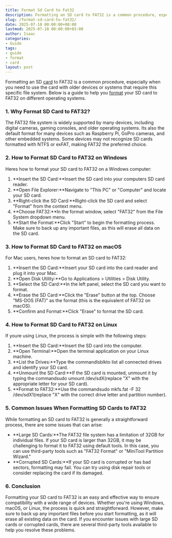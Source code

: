 ```yaml
---
title: Format Sd Card to Fat32
description: Formatting an SD card to FAT32 is a common procedure, especially when you need to use the card with older devices or systems that require this specific file...
slug: /format-sd-card-to-fat32/
date: 2025-07-10 00:00:00+00:00
lastmod: 2025-07-10 00:00:00+03:00
author: Isaac
categories:
- Guide
tags:
- guide
- format
- card
layout: post
---
```

Formatting an SD [card](https://pestpolicy.com/best-graphics-card-for-music-production/) to FAT32 is a common procedure, especially when you need to use the card with older devices or systems that require this specific file system. Below is a guide to help you [format](https://pestpolicy.com/how-to-format-sd-card-to-fat32/) your SD card to FAT32 on different operating systems.
### 1. Why Format SD Card to FAT32?
The FAT32 file system is widely supported by many devices, including digital cameras, gaming consoles, and older operating systems. Its also the default format for many devices such as Raspberry Pi, GoPro cameras, and other embedded systems. Some devices may not recognize SD cards formatted with NTFS or exFAT, making FAT32 the preferred choice.
### 2. How to Format SD Card to FAT32 on Windows
Heres how to format your SD card to FAT32 on a Windows computer:
1. **Insert the SD Card:**Insert the SD card into your computers SD card reader.
2. **Open File Explorer:**Navigate to "This PC" or "Computer" and locate your SD card.
3. **Right-click the SD Card:**Right-click the SD card and select "Format" from the context menu.
4. **Choose FAT32:**In the format window, select "FAT32" from the File System dropdown menu.
5. **Start the Format:**Click "Start" to begin the formatting process. Make sure to back up any important files, as this will erase all data on the SD card.
### 3. How to Format SD Card to FAT32 on macOS
For Mac users, heres how to format an SD card to FAT32:
1. **Insert the SD Card:**Insert your SD card into the card reader and plug it into your Mac.
2. **Open Disk Utility:**Go to Applications > Utilities > Disk Utility.
3. **Select the SD Card:**In the left panel, select the SD card you want to format.
4. **Erase the SD Card:**Click the "Erase" button at the top. Choose "MS-DOS (FAT)" as the format (this is the equivalent of FAT32 on macOS).
5. **Confirm and Format:**Click "Erase" to format the SD card.
### 4. How to Format SD Card to FAT32 on Linux
If youre using Linux, the process is simple with the following steps:
1. **Insert the SD Card:**Insert the SD card into the computer.
2. **Open Terminal:**Open the terminal application on your Linux machine.
3. **List the Drives:**Type the commandlsblkto list all connected drives and identify your SD card.
4. **Unmount the SD Card:**If the SD card is mounted, unmount it by typing the commandsudo umount /dev/sdX(replace "X" with the appropriate letter for your SD card).
5. **Format to FAT32:**Use the commandsudo mkfs.fat -F 32 /dev/sdX1(replace "X" with the correct drive letter and partition number).
### 5. Common Issues When Formatting SD Cards to FAT32
While formatting an SD card to FAT32 is generally a straightforward process, there are some issues that can arise:
- **Large SD Cards:**The FAT32 file system has a limitation of 32GB for individual files. If your SD card is larger than 32GB, it may be challenging to format it to FAT32 using default tools. In this case, you can use third-party tools such as "FAT32 Format" or "MiniTool Partition Wizard."
- **Corrupted SD Cards:**If your SD card is corrupted or has bad sectors, formatting may fail. You can try using disk repair tools or consider replacing the card if its damaged.
### 6. Conclusion
Formatting your SD card to FAT32 is an easy and effective way to ensure compatibility with a wide range of devices. Whether you're using Windows, macOS, or Linux, the process is quick and straightforward. However, make sure to back up any important files before you start formatting, as it will erase all existing data on the card.
If you encounter issues with large SD cards or corrupted cards, there are several third-party tools available to help you resolve these problems.